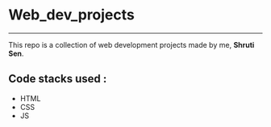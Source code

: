 # Web_dev_projects
-------------------------------------------------------------------------------------------------------------

This repo is a collection of web development projects made by me, **Shruti Sen**. </br>

## Code stacks used : 
- HTML
- CSS
- JS


